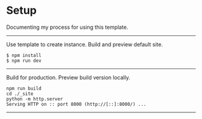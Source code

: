# Setup

Documenting my process for using this template.

---

Use template to create instance. Build and preview default site.

```
$ npm install
$ npm run dev
```
---

Build for production. Preview build version locally.

```
npm run build
cd ./_site
python -m http.server       
Serving HTTP on :: port 8000 (http://[::]:8000/) ...
```

---